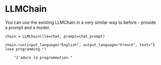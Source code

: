 LLMChain
========

You can use the existing LLMChain in a very similar way to before - provide a prompt and a model.

    chain = LLMChain(llm=chat, prompt=chat_prompt)

    chain.run(input_language="English", output_language="French", text="I love programming.")

        "J'adore la programmation."
